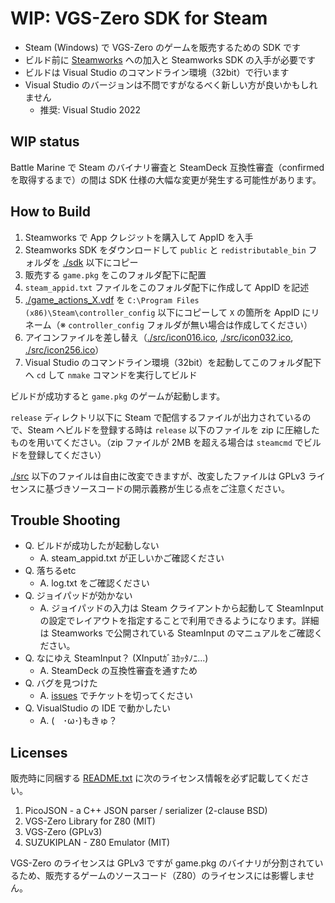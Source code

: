 # WIP: VGS-Zero SDK for Steam

- Steam (Windows) で VGS-Zero のゲームを販売するための SDK です
- ビルド前に [Steamworks](https://partner.steamgames.com/) への加入と Steamworks SDK の入手が必要です
- ビルドは Visual Studio のコマンドライン環境（32bit）で行います
- Visual Studio のバージョンは不問ですがなるべく新しい方が良いかもしれません
  - 推奨: Visual Studio 2022

## WIP status

Battle Marine で Steam のバイナリ審査と SteamDeck 互換性審査（confirmed を取得するまで）の間は SDK 仕様の大幅な変更が発生する可能性があります。

## How to Build

1. Steamworks で App クレジットを購入して AppID を入手
2. Steamworks SDK をダウンロードして `public` と `redistributable_bin` フォルダを [./sdk](./sdk) 以下にコピー
3. 販売する `game.pkg` をこのフォルダ配下に配置
4. `steam_appid.txt` ファイルをこのフォルダ配下に作成して AppID を記述
5. [./game_actions_X.vdf](./game_actions_X.vdf) を `C:\Program Files (x86)\Steam\controller_config` 以下にコピーして `X` の箇所を AppID にリネーム（※ `controller_config` フォルダが無い場合は作成してください）
6. アイコンファイルを差し替え（[./src/icon016.ico](./src/icon016.ico), [./src/icon032.ico](./src/icon032.ico), [./src/icon256.ico](./src/icon256.ico)）
7. Visual Studio のコマンドライン環境（32bit）を起動してこのフォルダ配下へ `cd` して `nmake` コマンドを実行してビルド

ビルドが成功すると `game.pkg` のゲームが起動します。

`release` ディレクトリ以下に Steam で配信するファイルが出力されているので、Steam へビルドを登録する時は `release` 以下のファイルを zip に圧縮したものを用いてください。（zip ファイルが 2MB を超える場合は `steamcmd` でビルドを登録してください）

[./src](./src) 以下のファイルは自由に改変できますが、改変したファイルは GPLv3 ライセンスに基づきソースコードの開示義務が生じる点をご注意ください。

## Trouble Shooting

- Q. ビルドが成功したが起動しない
  - A. steam_appid.txt が正しいかご確認ください
- Q. 落ちるetc
  - A. log.txt をご確認ください
- Q. ジョイパッドが効かない
  - A. ジョイパッドの入力は Steam クライアントから起動して SteamInput の設定でレイアウトを指定することで利用できるようになります。詳細は Steamworks で公開されている SteamInput のマニュアルをご確認ください。
- Q. なにゆえ SteamInput？ (XInputｶﾞﾖｶｯﾀﾉﾆ...)
  - A. SteamDeck の互換性審査を通すため
- Q. バグを見つけた
  - A. [issues](https://github.com/suzukiplan/vgszero/issues) でチケットを切ってください
- Q. VisualStudio の IDE で動かしたい
  - A. (　･ω･)もきゅ？

## Licenses

販売時に同梱する [README.txt](./README.txt) に次のライセンス情報を必ず記載してください。

1. PicoJSON - a C++ JSON parser / serializer (2-clause BSD)
2. VGS-Zero Library for Z80 (MIT)
3. VGS-Zero (GPLv3)
4. SUZUKIPLAN - Z80 Emulator (MIT)

VGS-Zero のライセンスは GPLv3 ですが game.pkg のバイナリが分割されているため、販売するゲームのソースコード（Z80）のライセンスには影響しません。
